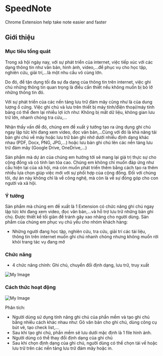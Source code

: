 # SpeedNote
Chrome Extension help take note easier and faster 
## Giới thiệu
### Mục tiêu tổng quát

  Trong xã hội ngày nay, với sự phát triển của internet, việc tiếp xúc với các dạng thông tin như văn bản, hình ảnh, video,…để phục vụ cho học tập, nghiên cứu, giải trí,…là một nhu cầu vô cùng lớn.
  
  Do đó, để tận dụng tối đa sự đa dạng của thông tin trên internet, việc ghi chú những thông tin quan trọng là điều cần thiết nếu không muốn bị bỏ lỡ những thông tin đó.

  Với sự phát triển của các nền tảng lưu trữ đám mây cũng như là của dung lượng ổ cứng. Việc ghi chú và lưu trên thiết bị máy tính/điện thoại/máy tính bảng có thể đem lại nhiều lợi ích như: Không bị mất dữ liệu, không gian lưu trữ lớn, nhanh chóng tra cứu,…

  Nhận thấy vấn đề đó, chúng em đề xuất ý tưởng tạo ra ứng dụng ghi chú ngay lập tức khi đang xem video, đọc văn bản,…Cùng với đó là khả năng tải bản ghi chú về máy hoặc lưu trữ bản ghi nhớ dưới nhiều định dạng khác nhau (PDF, Docx, PNG, JPG,…) hoặc lưu bản ghi chú lên các nền tảng lưu trữ đám mây (Google Drive, OneDrive,…)

  Sản phẩm mà dự án của chúng em hướng tới sẽ mang lại giá trị thực sự cho cộng đồng và có tính lan tỏa cao. Chúng em không chỉ muốn đáp ứng như cầu hiện tại của xã hội, mà còn muốn phát triển thêm bằng cách tạo ra thêm nhiều lựa chọn giúp việc mới với sự phối hợp của cộng đồng. Đối với chúng tôi, dự án này không chỉ là về công nghệ, mà còn là về sự đóng góp cho con người và xã hội.

### Ý tưởng
Sản phẩm mà chúng em đề xuất là 1 Extension có chức năng ghi chú ngay lập tức khi đang xem video, đọc văn bản,…và hỗ trợ lưu trữ những bản ghi chú. Được thiết kế tối giản để tránh gây xao nhãng cho người dùng.
Sản phẩm của chúng em phục vụ chủ yếu cho nhóm khách hàng:
- Những người đang học tập, nghiên cứu, tra cứu, giải trí các tài liệu, thông tin trên internet muốn ghi chú nhanh chóng nhưng không muốn rời khỏi trang tác vụ đang mở

### Chức năng
- 4 chức năng chính: Ghi chú, chuyển đổi định dạng, lưu trữ, truy xuất

![My Image](https://drive.google.com/uc?export=view&id=10P3ROj5pfovOATE32KteIf4L1CbBNYEH)

### Cách thức hoạt động

![My Image](https://drive.google.com/uc?export=view&id=1Pw5gx04w0YkL_f1C98gzam1aBFqK36qv)

Phân tích:
-	Người dùng sử dụng tính năng ghi chú của phần mềm và tạo ghi chú bằng nhiều cách khác nhau như: Gõ văn bản cho ghi chú, dùng công cụ bút vẽ, tạo check list,…
-	Sau khi tạo ghi chú, phần mềm sẽ lưu dưới mặc định là 1 file hình ảnh.
-	Người dùng có thể thay đổi định dạng của ghi chú
-	Sau khi chọn định dạng của ghi chú, người dùng có thể chọn tải về hoặc lưu trữ trên các nền tảng lưu trữ đám mây hoặc in.
